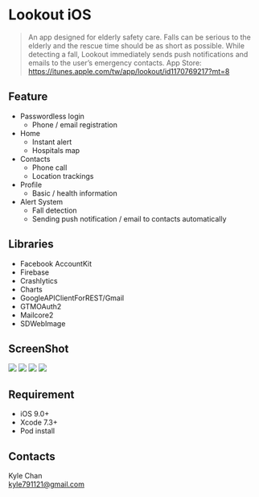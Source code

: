 # Lookout iOS
> An app designed for elderly safety care. Falls can be serious to the elderly and the rescue time should be as short as possible. While detecting a fall, Lookout immediately sends push notifications and emails to the user’s emergency contacts.
> App Store: https://itunes.apple.com/tw/app/lookout/id1170769217?mt=8

## Feature
  * Passwordless login
    * Phone / email registration
  * Home
    * Instant alert
    * Hospitals map
  * Contacts
    * Phone call
    * Location trackings
  * Profile
    * Basic / health information
  * Alert System
    * Fall detection
    * Sending push notification / email to contacts automatically


## Libraries
* Facebook AccountKit
* Firebase
* Crashlytics
* Charts
* GoogleAPIClientForREST/Gmail
* GTMOAuth2
* Mailcore2
* SDWebImage


## ScreenShot
![](http://i.imgur.com/ZLst8p9.png)
![](http://i.imgur.com/6bn739H.png)
![](http://i.imgur.com/epEwkY6.png)
![](http://i.imgur.com/DPXiyJB.png)


## Requirement
* iOS 9.0+
* Xcode 7.3+
* Pod install

## Contacts
Kyle Chan<br>
kyle791121@gmail.com
